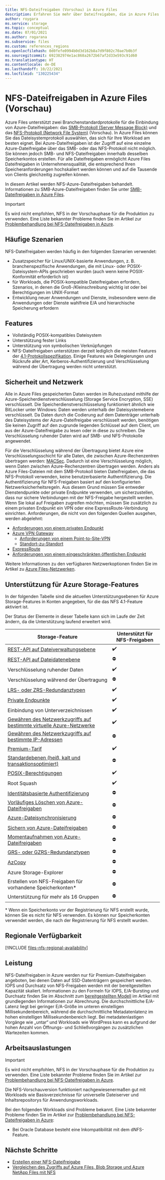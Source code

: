 ```yaml
---
title: NFS-Dateifreigaben (Vorschau) in Azure Files
description: Erfahren Sie mehr über Dateifreigaben, die in Azure Files mit dem NFS-Protokoll (Network File System) gehostet werden.
author: roygara
ms.service: storage
ms.topic: conceptual
ms.date: 07/01/2021
ms.author: rogarana
ms.subservice: files
ms.custom: references_regions
ms.openlocfilehash: 0d0fefe0994b0d3d162b8a7d9f802c70ae7b0b3f
ms.sourcegitcommit: 692382974e1ac868a2672b67af2d33e593c91d60
ms.translationtype: HT
ms.contentlocale: de-DE
ms.lasthandoff: 10/22/2021
ms.locfileid: "130225434"
---
```

# <a name="nfs-file-shares-in-azure-files-preview"></a>NFS-Dateifreigaben in Azure Files (Vorschau)
Azure Files unterstützt zwei Branchenstandardprotokolle für die Einbindung von Azure-Dateifreigaben: das [SMB-Protokoll (Server Message Block)](/windows/win32/fileio/microsoft-smb-protocol-and-cifs-protocol-overview) und das [NFS-Protokoll (Network File System)](https://en.wikipedia.org/wiki/Network_File_System) (Vorschau). In Azure Files können Sie das Dateisystemprotokoll auswählen, das sich für Ihre Workload am besten eignet. Bei Azure-Dateifreigaben ist der Zugriff auf eine einzelne Azure-Dateifreigabe über das SMB- oder das NFS-Protokoll nicht möglich. Sie können jedoch SMB- und NFS-Dateifreigaben innerhalb desselben Speicherkontos erstellen. Für alle Dateifreigaben ermöglicht Azure Files Dateifreigaben in Unternehmensqualität, die entsprechend Ihren Speicheranforderungen hochskaliert werden können und auf die Tausende von Clients gleichzeitig zugreifen können.

In diesem Artikel werden NFS-Azure-Dateifreigaben behandelt. Informationen zu SMB-Azure-Dateifreigaben finden Sie unter [SMB-Dateifreigaben in Azure Files](files-smb-protocol.md).

> [!IMPORTANT]
> Es wird nicht empfohlen, NFS in der Vorschauphase für die Produktion zu verwenden. Eine Liste bekannter Probleme finden Sie im Artikel zur [Problembehandlung bei NFS-Dateifreigaben in Azure](storage-troubleshooting-files-nfs.md).

## <a name="common-scenarios"></a>Häufige Szenarien
NFS-Dateifreigaben werden häufig in den folgenden Szenarien verwendet:

- Zusatzspeicher für Linux/UNIX-basierte Anwendungen, z. B. branchenspezifische Anwendungen, die mit Linux- oder POSIX-Dateisystem-APIs geschrieben wurden (auch wenn keine POSIX-Konformität erforderlich ist)
- für Workloads, die POSIX-kompatible Dateifreigaben erfordern, Szenarios, in denen die Groß-/Kleinschreibung wichtig ist oder bei Berechtigungen im UNIX-Format
- Entwicklung neuer Anwendungen und Dienste, insbesondere wenn die Anwendungen oder Dienste wahlfreie E/A und hierarchische Speicherung erfordern 

## <a name="features"></a>Features
- Vollständig POSIX-kompatibles Dateisystem
- Unterstützung fester Links
- Unterstützung von symbolischen Verknüpfungen
- NFS-Dateifreigaben unterstützen derzeit lediglich die meisten Features der [4.1-Protokollspezifikation](https://tools.ietf.org/html/rfc5661). Einige Features wie Delegierungen und Rückrufe aller Art, Kerberos-Authentifizierung und Verschlüsselung während der Übertragung werden nicht unterstützt.


## <a name="security-and-networking"></a>Sicherheit und Netzwerk
Alle in Azure Files gespeicherten Daten werden im Ruhezustand mithilfe der Azure-Speicherdienstverschlüsselung (Storage Service Encryption, SSE) verschlüsselt. Die Speicherdienstverschlüsselung funktioniert ähnlich wie BitLocker unter Windows: Daten werden unterhalb der Dateisystemebene verschlüsselt. Da Daten durch die Codierung auf dem Datenträger unterhalb des Dateisystems der Azure-Dateifreigabe verschlüsselt werden, benötigen Sie keinen Zugriff auf den zugrunde liegenden Schlüssel auf dem Client, um aus der Azure-Dateifreigabe zu lesen oder in diese zu schreiben. Die Verschlüsselung ruhender Daten wird auf SMB- und NFS-Protokolle angewendet.

Für die Verschlüsselung während der Übertragung bietet Azure eine Verschlüsselungsschicht für alle Daten, die zwischen Azure-Rechenzentren übertragen werden: [MACSec](https://en.wikipedia.org/wiki/IEEE_802.1AE). Dadurch ist eine Verschlüsselung möglich, wenn Daten zwischen Azure-Rechenzentren übertragen werden. Anders als Azure Files-Dateien mit dem SMB-Protokoll bieten Dateifreigaben, die das NFS-Protokoll verwenden, keine benutzerbasierte Authentifizierung. Die Authentifizierung für NFS-Freigaben basiert auf den konfigurierten Netzwerksicherheitsregeln. Aus diesem Grund müssen Sie entweder Dienstendpunkte oder private Endpunkte verwenden, um sicherzustellen, dass nur sichere Verbindungen mit der NFS-Freigabe hergestellt werden. Wenn Sie lokal auf Freigaben zugreifen möchten, müssen Sie zusätzlich zu einem privaten Endpunkt ein VPN oder eine ExpressRoute-Verbindung einrichten. Anforderungen, die nicht von den folgenden Quellen ausgehen, werden abgelehnt:

- [Anforderungen von einem privaten Endpunkt](storage-files-networking-overview.md#private-endpoints)
- [Azure VPN Gateway](../../vpn-gateway/vpn-gateway-about-vpngateways.md)
    - [Anforderungen von einem Point-to-Site-VPN](../../vpn-gateway/point-to-site-about.md)
    - [Standort-zu-Standort](../../vpn-gateway/design.md#s2smulti)
- [ExpressRoute](../../expressroute/expressroute-introduction.md)
- [Anforderungen von einem eingeschränkten öffentlichen Endpunkt](storage-files-networking-overview.md#storage-account-firewall-settings)

Weitere Informationen zu den verfügbaren Netzwerkoptionen finden Sie im Artikel zu [Azure Files-Netzwerken](storage-files-networking-overview.md).

## <a name="support-for-azure-storage-features"></a>Unterstützung für Azure Storage-Features

In der folgenden Tabelle sind die aktuellen Unterstützungsebenen für Azure Storage-Features in Konten angegeben, für die das NFS 4.1-Feature aktiviert ist. 

Der Status der Elemente in dieser Tabelle kann sich im Laufe der Zeit ändern, da die Unterstützung laufend erweitert wird.

| Storage-Feature | Unterstützt für NFS-Freigaben |
|-----------------|---------|
| [REST-API auf Dateiverwaltungsebene](/rest/api/storagerp/file-shares) | ✔️ |
| [REST-API auf Dateidatenebene](/rest/api/storageservices/file-service-rest-api)| ⛔ |
| Verschlüsselung ruhender Daten|   ✔️ |
| Verschlüsselung während der Übertragung| ⛔ |
| [LRS- oder ZRS-Redundanztypen](storage-files-planning.md#redundancy)|  ✔️ |
| [Private Endpunkte](storage-files-networking-overview.md#private-endpoints) | ✔️  |
| Einbindung von Unterverzeichnissen|  ✔️ |
| [Gewähren des Netzwerkzugriffs auf bestimmte virtuelle Azure-Netzwerke](storage-files-networking-endpoints.md#restrict-access-to-the-public-endpoint-to-specific-virtual-networks)|  ✔️  |
| [Gewähren des Netzwerkzugriffs auf bestimmte IP-Adressen](../common/storage-network-security.md?toc=%2fazure%2fstorage%2ffiles%2ftoc.json#grant-access-from-an-internet-ip-range)| ⛔ |
| [Premium-Tarif](storage-files-planning.md#storage-tiers) |  ✔️  |
| [Standardebenen (heiß, kalt und transaktionsoptimiert)](storage-files-planning.md#storage-tiers)| ⛔ |
| [POSIX-Berechtigungen](https://en.wikipedia.org/wiki/File-system_permissions#Notation_of_traditional_Unix_permissions)|  ✔️  |
| Root Squash|  ✔️  |
| [Identitätsbasierte Authentifizierung](storage-files-active-directory-overview.md) | ⛔ |
| [Vorläufiges Löschen von Azure-Dateifreigaben](storage-files-prevent-file-share-deletion.md) | ⛔  |
| [Azure-Dateisynchronisierung](../file-sync/file-sync-introduction.md)| ⛔ |
| [Sichern von Azure-Dateifreigaben](../../backup/azure-file-share-backup-overview.md)| ⛔ |
| [Momentaufnahmen von Azure-Dateifreigaben](storage-snapshots-files.md)| ⛔ |
| [GRS- oder GZRS-Redundanztypen](storage-files-planning.md#redundancy)| ⛔ |
| [AzCopy](../common/storage-use-azcopy-v10.md?toc=%2fazure%2fstorage%2ffiles%2ftoc.json)| ⛔ |
| Azure Storage-Explorer| ⛔ |
| Erstellen von NFS-Freigaben für vorhandene Speicherkonten*| ⛔ |
| Unterstützung für mehr als 16 Gruppen| ⛔ |

\* Wenn ein Speicherkonto vor der Registrierung für NFS erstellt wurde, können Sie es nicht für NFS verwenden. Es können nur Speicherkonten verwendet werden, die nach der Registrierung für NFS erstellt wurden.

## <a name="regional-availability"></a>Regionale Verfügbarkeit

[!INCLUDE [files-nfs-regional-availability](../../../includes/files-nfs-regional-availability.md)]

## <a name="performance"></a>Leistung
NFS-Dateifreigaben in Azure werden nur für Premium-Dateifreigaben angeboten, bei denen Daten auf SSD-Datenträgern gespeichert werden. IOPS und Durchsatz von NFS-Freigaben werden mit der bereitgestellten Kapazität skaliert. Informationen zu den Formeln für IOPS, E/A-Bursting und Durchsatz finden Sie im Abschnitt zum [bereitgestellten Modell](understanding-billing.md#provisioned-model) im Artikel mit grundlegenden Informationen zur Abrechnung. Die durchschnittliche E/A-Latenz liegt bei geringer E/A-Größe im unteren einstelligen Millisekundenbereich, während die durchschnittliche Metadatenlatenz im hohen einstelligen Millisekundenbereich liegt. Bei metadatenlastigen Vorgänge wie „untar“ und Workloads wie WordPress kann es aufgrund der hohen Anzahl von Öffnungs- und Schließvorgängen zu zusätzlichen Wartezeiten kommen.

## <a name="workloads"></a>Arbeitsauslastungen
> [!IMPORTANT]
> Es wird nicht empfohlen, NFS in der Vorschauphase für die Produktion zu verwenden. Eine Liste bekannter Probleme finden Sie im Artikel zur [Problembehandlung bei NFS-Dateifreigaben in Azure](storage-troubleshooting-files-nfs.md).

Die NFS-Vorschauversion funktioniert nachgewiesenermaßen gut mit Workloads wie Basisverzeichnisse für universelle Dateiserver und Inhaltsrepositorys für Anwendungsworkloads.

Bei den folgenden Workloads sind Probleme bekannt. Eine Liste bekannter Probleme finden Sie im Artikel zur [Problembehandlung bei NFS-Dateifreigaben in Azure](storage-troubleshooting-files-nfs.md):
- Bei Oracle Database besteht eine Inkompatibilität mit dem dNFS-Feature.


## <a name="next-steps"></a>Nächste Schritte
- [Erstellen einer NFS-Dateifreigabe](storage-files-how-to-create-nfs-shares.md)
- [Vergleichen des Zugriffs auf Azure Files, Blob Storage und Azure NetApp Files mit NFS](../common/nfs-comparison.md?toc=%2fazure%2fstorage%2ffiles%2ftoc.json)
